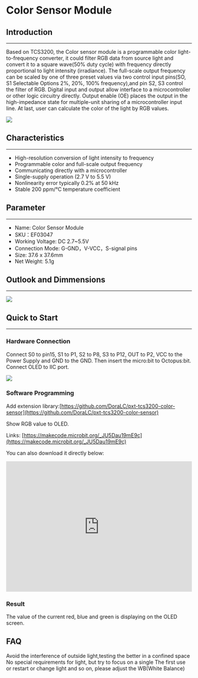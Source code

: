 # Color Sensor Module

## Introduction

---

Based on TCS3200, the Color sensor module is a programmable color light-to-frequency converter, it could filter RGB data from source light and convert it to a square wave(50% duty cycle) with frequency directly proportional to light intensity (irradiance). The full-scale output frequency can be scaled by one of three preset values via two control input pins(SO, S1 Selectable Options 2%, 20%, 100% frequency),and pin S2, S3 control the filter of RGB. Digital input and output allow interface to a microcontroller or other logic circuitry directly. Output enable (OE) places the output in the high-impedance state for multiple-unit sharing of a microcontroller input line. At last, user can calculate the color of the light by RGB values. 

![](https://raw.githubusercontent.com/elecfreaks/learn-cn/master/microbitOctopus/sensor/images/03047_00.jpg)

## Characteristics
---
- High-resolution conversion of light intensity to frequency
- Programmable color and full-scale output frequency
- Communicating directly with a microcontroller
- Single-supply operation (2.7 V to 5.5 V)
- Nonlinearity error typically 0.2% at 50 kHz
- Stable 200 ppm/°C temperature coefficient

## Parameter
---
- Name: Color Sensor Module
- SKU：EF03047
- Working Voltage: DC 2.7~5.5V
- Connection Mode: G-GND，V-VCC，S-signal pins
- Size: 37.6 x 37.6mm
- Net Weight: 5.1g

## Outlook and Dimmensions
---

![](https://raw.githubusercontent.com/elecfreaks/learn-cn/master/microbitOctopus/output/images/03047_01.png)

## Quick to Start
---
### Hardware Connection

Connect S0 to pin15,  S1 to P1,  S2 to P8,  S3 to P12,  OUT to P2,  VCC to the Power Supply and GND to the GND.  Then insert the micro:bit to Octopus:bit.
Connect OLED to IIC port.

![](https://raw.githubusercontent.com/elecfreaks/learn-cn/master/microbitOctopus/output/images/03047_02.png)

### Software Programming

Add extension library:[https://github.com/DoraLC/pxt-tcs3200-color-sensor](https://github.com/DoraLC/pxt-tcs3200-color-sensor)

Show RGB value to OLED.

Links: [https://makecode.microbit.org/_JU5Dau19mE9c](https://makecode.microbit.org/_JU5Dau19mE9c)

You can also download it directly below:
<div style="position:relative;height:0;padding-bottom:70%;overflow:hidden;"><iframe style="position:absolute;top:0;left:0;width:100%;height:100%;" src="https://makecode.microbit.org/#pub:_JU5Dau19mE9c" frameborder="0" sandbox="allow-popups allow-forms allow-scripts allow-same-origin"></iframe></div>

### Result

The value of the current red, blue and green is displaying on the OLED screen.

## FAQ

Avoid the interference of outside light,testing the better in a confined space
No special requirements for light, but try to focus on a single
The first use or restart or change light and so on, please adjust the WB(White Balance)